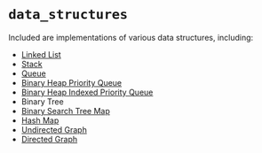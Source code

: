 # `data_structures`

Included are implementations of various data structures, including:

- [Linked List][0]
- [Stack][0]
- [Queue][0]
- [Binary Heap Priority Queue][1]
- [Binary Heap Indexed Priority Queue][1]
- Binary Tree
- [Binary Search Tree Map][2]
- [Hash Map][3]
- [Undirected Graph][4]
- [Directed Graph][5]

[0]: http://algs4.cs.princeton.edu/13stacks/
[1]: http://algs4.cs.princeton.edu/24pq/
[2]: http://algs4.cs.princeton.edu/32bst/
[3]: http://algs4.cs.princeton.edu/34hash/
[4]: http://algs4.cs.princeton.edu/41graph/
[5]: http://algs4.cs.princeton.edu/42digraph/
